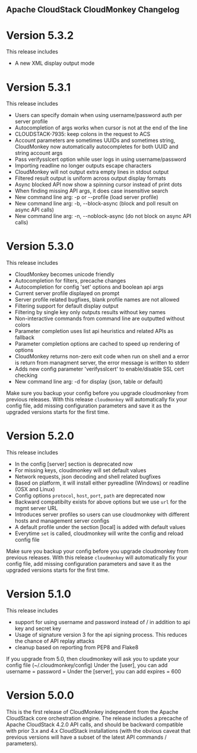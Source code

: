 Apache CloudStack CloudMonkey Changelog
---------------------------------------

Version 5.3.2
=============
This release includes
- A new XML display output mode

Version 5.3.1
=============
This release includes
- Users can specify domain when using username/password auth per server profile
- Autocompletion of args works when cursor is not at the end of the line
- CLOUDSTACK-7935: keep colons in the request to ACS
- Account parameters are sometimes UUIDs and sometimes string, CloudMonkey
  now automatically autocompletes for both UUID and string account args
- Pass verifysslcert option while user logs in using username/password
- Importing readline no longer outputs escape characters
- CloudMonkey will not output extra empty lines in stdout output
- Filtered result output is uniform across output display formats
- Async blocked API now show a spinning cursor instead of print dots
- When finding missing API args, it does case insensitive search
- New command line arg: -p or --profile (load server profile)
- New command line arg: -b, --block-async (block and poll result on async API calls)
- New command line arg: -n, --noblock-async (do not block on async API calls)

Version 5.3.0
=============
This release includes
- CloudMonkey becomes unicode friendly
- Autocompletion for filters, precache changes
- Autocompletion for config 'set' options and boolean api args
- Current server profile displayed on prompt
- Server profile related bugfixes, blank profile names are not allowed
- Filtering support for default display output
- Filtering by single key only outputs results without key names
- Non-interactive commands from command line are outputted without colors
- Parameter completion uses list api heuristics and related APIs as fallback
- Parameter completion options are cached to speed up rendering of options
- CloudMonkey returns non-zero exit code when run on shell and a error is return
  from managment server, the error message is written to stderr
- Adds new config parameter 'verifysslcert' to enable/disable SSL cert checking
- New command line arg: -d for display (json, table or default)

Make sure you backup your config before you upgrade cloudmonkey from previous releases.
With this release `cloudmonkey` will automatically fix your config file, add missing
configuration parameters and save it as the upgraded versions starts for the first time.

Version 5.2.0
=============
This release includes
 - In the config [server] section is deprecated now
 - For missing keys, cloudmonkey will set default values
 - Network requests, json decoding and shell related bugfixes
 - Based on platform, it will install either pyreadline (Windows) or readline (OSX and Linux)
 - Config options `protocol`, `host`, `port`, `path` are deprecated now
 - Backward compatibilty exists for above options but we use `url` for the mgmt server URL
 - Introduces server profiles so users can use cloudmonkey with different hosts and management server configs
 - A default profile under the section [local] is added with default values
 - Everytime `set` is called, cloudmonkey will write the config and reload config file

Make sure you backup your config before you upgrade cloudmonkey from previous releases.
With this release `cloudmonkey` will automatically fix your config file, add missing
configuration parameters and save it as the upgraded versions starts for the first time.

Version 5.1.0
=============
This release includes
 - support for using username and password instead of / in addition to api key and secret key
 - Usage of signature version 3 for the api signing process. This reduces the chance of API replay attacks
 - cleanup based on reporting from PEP8 and Flake8

If you upgrade from 5.0, then cloudmonkey will ask you to update your config file (~/.cloudmonkey/config)
Under the [user], you can add
username =
password =
Under the [server], you can add
expires = 600

Version 5.0.0
=============
This is the first release of CloudMonkey independent from the Apache CloudStack core orchestration engine. The release
includes a precache of Apache CloudStack 4.2.0 API calls, and should be backward compatible with prior 3.x and 4.x
CloudStack installations (with the obvious caveat that previous versions will have a subset of the latest API commands /
parameters).
